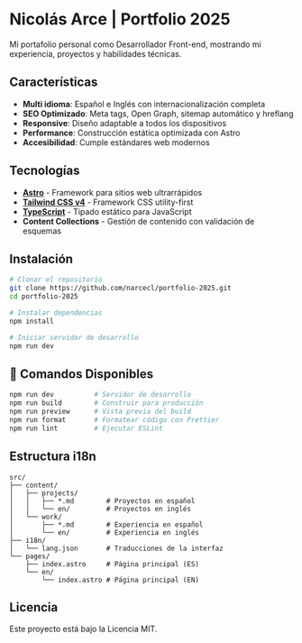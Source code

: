 # Nicolás Arce | Portfolio 2025

Mi portafolio personal como Desarrollador Front-end, mostrando mi experiencia, proyectos y habilidades técnicas.

## Características

- **Multi idioma**: Español e Inglés con internacionalización completa
- **SEO Optimizado**: Meta tags, Open Graph, sitemap automático y hreflang
- **Responsive**: Diseño adaptable a todos los dispositivos
- **Performance**: Construcción estática optimizada con Astro
- **Accesibilidad**: Cumple estándares web modernos

## Tecnologías

- **[Astro](https://astro.build/)** - Framework para sitios web ultrarrápidos
- **[Tailwind CSS v4](https://tailwindcss.com/)** - Framework CSS utility-first
- **[TypeScript](https://www.typescriptlang.org/)** - Tipado estático para JavaScript
- **Content Collections** - Gestión de contenido con validación de esquemas

## Instalación

```bash
# Clonar el repositorio
git clone https://github.com/narcecl/portfolio-2025.git
cd portfolio-2025

# Instalar dependencias
npm install

# Iniciar servidor de desarrollo
npm run dev
```

## 🔧 Comandos Disponibles

```bash
npm run dev          # Servidor de desarrollo
npm run build        # Construir para producción
npm run preview      # Vista previa del build
npm run format       # Formatear código con Prettier
npm run lint         # Ejecutar ESLint
```

## Estructura i18n

```
src/
├── content/
│   ├── projects/
│   │   ├── *.md        # Proyectos en español
│   │   └── en/         # Proyectos en inglés
│   └── work/
│       ├── *.md        # Experiencia en español
│       └── en/         # Experiencia en inglés
├── i18n/
│   └── lang.json       # Traducciones de la interfaz
└── pages/
    ├── index.astro     # Página principal (ES)
    └── en/
        └── index.astro # Página principal (EN)
```

## Licencia

Este proyecto está bajo la Licencia MIT.
